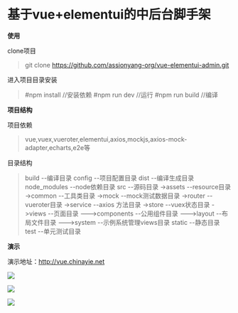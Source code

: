 # 基于vue+elementui的中后台脚手架


**使用**

clone项目
> git clone https://github.com/assionyang-org/vue-elementui-admin.git

进入项目目录安装
> #npm install //安装依赖
> #npm run dev //运行
> #npm run build //编译

**项目结构**

项目依赖
> vue,vuex,vueroter,elementui,axios,mockjs,axios-mock-adapter,echarts,e2e等

目录结构
>build --编译目录
>config --项目配置目录
>dist --编译生成目录
>node_modules --node依赖目录
>src --源码目录
>->assets --resource目录
>->common --工具类目录
>->mock --mock测试数据目录
>->router --vueroter目录
>->service --axios 方法目录
>->store --vuex状态目录
>->views --页面目录
>--->components --公用组件目录
>--->layout --布局文件目录
>--->system --示例系统管理views目录
>static --静态目录
>test --单元测试目录

**演示**

演示地址：<http://vue.chinayie.net>

![](http://pic.chinayie.com/cdn/p0.png)

![](http://pic.chinayie.com/cdn/p1.png)

![](http://pic.chinayie.com/cdn/p2.png)

